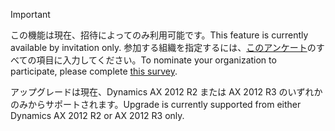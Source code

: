 > [!IMPORTANT]
> <span data-ttu-id="fae0b-101">この機能は現在、招待によってのみ利用可能です。</span><span class="sxs-lookup"><span data-stu-id="fae0b-101">This feature is currently available by invitation only.</span></span> <span data-ttu-id="fae0b-102">参加する組織を指定するには、[このアンケート](https://aka.ms/ax2012upgrade)のすべての項目に入力してください。</span><span class="sxs-lookup"><span data-stu-id="fae0b-102">To nominate your organization to participate, please complete [this survey](https://aka.ms/ax2012upgrade).</span></span> 
> 
> <span data-ttu-id="fae0b-103">アップグレードは現在、Dynamics AX 2012 R2 または AX 2012 R3 のいずれかのみからサポートされます。</span><span class="sxs-lookup"><span data-stu-id="fae0b-103">Upgrade is currently supported from either Dynamics AX 2012 R2 or AX 2012 R3 only.</span></span> 
